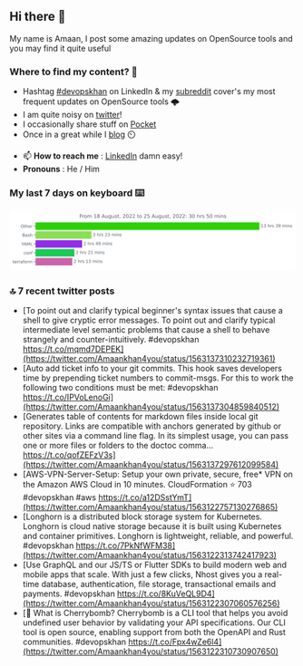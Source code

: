 <!--- [![Hits](https://hits.seeyoufarm.com/api/count/incr/badge.svg?url=https%3A%2F%2Fgithub.com%2Fakhan4u%2Fhit-counter&count_bg=%2379C83D&title_bg=%23555555&icon=&icon_color=%23E7E7E7&title=visits&edge_flat=false)](https://hits.seeyoufarm.com) --->

## Hi there 👋

My name is Amaan, I post some amazing updates on OpenSource tools and you may find it quite useful

### Where to find my content? 🤔

* Hashtag [#devopskhan](https://www.linkedin.com/feed/hashtag/devopskhan/) on LinkedIn & my [subreddit](https://www.reddit.com/r/devopskhan/) cover's my most frequent updates on OpenSource tools 🌩️
* I am quite noisy on [twitter](https://twitter.com/Amaankhan4you)!
* I occasionally share stuff on [Pocket](https://getpocket.com/@ej6g8d1dp2829A16a9Tf5d4T6bAMp3d8791rejDe86yem3bm4e14ex4fT4dluk29)
* Once in a great while I [blog](https://linuxparrot.com/) ⏲️


- 📫 **How to reach me** : [LinkedIn](https://www.linkedin.com/in/amaan-khan-linux-ninja) damn easy!
- **Pronouns** : He / Him

### My last 7 days on keyboard ⌨️

<img src="https://github.com/akhan4u/akhan4u/blob/main/images/stat.svg" alt="Amaan's Wakatime Activity!"/>

### 🔝 7 recent twitter posts
<!-- DEVDOJO:START -->
- [To point out and clarify typical beginner&#39;s syntax issues that cause a shell to give cryptic error messages. To point out and clarify typical intermediate level semantic problems that cause a shell to behave strangely and counter-intuitively. #devopskhan https://t.co/mqmd7DEPEK](https://twitter.com/Amaankhan4you/status/1563137310232719361)
- [Auto add ticket info to your git commits. This hook saves developers time by prepending ticket numbers to commit-msgs. For this to work the following two conditions must be met: #devopskhan https://t.co/IPVoLenoGi](https://twitter.com/Amaankhan4you/status/1563137304859840512)
- [Generates table of contents for markdown files inside local git repository. Links are compatible with anchors generated by github or other sites via a command line flag. In its simplest usage, you can pass one or more files or folders to the doctoc comma… https://t.co/qofZEFzV3s](https://twitter.com/Amaankhan4you/status/1563137297612099584)
- [AWS-VPN-Server-Setup: Setup your own private, secure, free* VPN on the Amazon AWS Cloud in 10 minutes. CloudFormation
⭐️ 703
#devopskhan #aws
https://t.co/a12DSstYmT](https://twitter.com/Amaankhan4you/status/1563122757130276865)
- [Longhorn is a distributed block storage system for Kubernetes. Longhorn is cloud native storage because it is built using Kubernetes and container primitives. Longhorn is lightweight, reliable, and powerful. #devopskhan https://t.co/7PkNfWFM38](https://twitter.com/Amaankhan4you/status/1563122313742417923)
- [Use GraphQL and our JS/TS or Flutter SDKs to build modern web and mobile apps that scale. With just a few clicks, Nhost gives you a real-time database, authentication, file storage, transactional emails and payments. #devopskhan https://t.co/8KuVeQL9D4](https://twitter.com/Amaankhan4you/status/1563122307060576256)
- [🧨 What is Cherrybomb? Cherrybomb is a CLI tool that helps you avoid undefined user behavior by validating your API specifications. Our CLI tool is open source, enabling support from both the OpenAPI and Rust communities. #devopskhan https://t.co/Fpx4wZe6l4](https://twitter.com/Amaankhan4you/status/1563122310730907650)
<!-- DEVDOJO:END -->

<!-- ![Amaan's GitHub stats](https://github-readme-stats.vercel.app/api?username=akhan4u&count_private=true&show_icons=true&hide=contribs) -->
